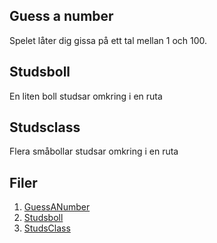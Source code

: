 ## Guess a number
Spelet låter dig gissa på ett tal mellan 1 och 100.

## Studsboll
En liten boll studsar omkring i en ruta

## Studsclass
Flera småbollar studsar omkring i en ruta

## Filer
1. [GuessANumber](./GuessANumber.html)
2. [Studsboll](./Studsboll.html)
3. [StudsClass](./StudsClass.html)

